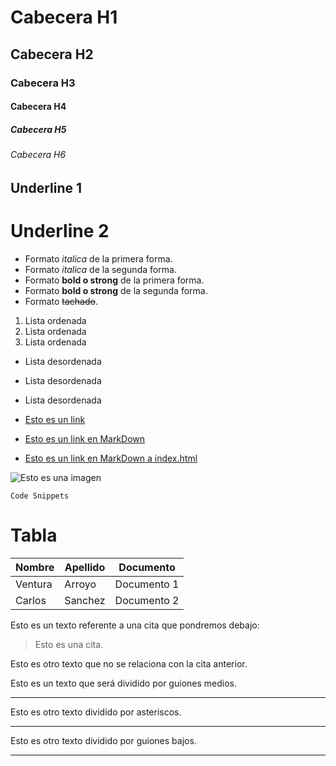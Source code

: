 # Cabecera H1
## Cabecera H2
### Cabecera H3
#### Cabecera H4
##### Cabecera H5
###### Cabecera H6

Underline 1
-----------

Underline 2
===========

- Formato *italica* de la primera forma.
- Formato _italica_ de la segunda forma.
- Formato **bold o strong** de la primera forma.
- Formato __bold o strong__ de la segunda forma.
- Formato ~~tachado~~.

1. Lista ordenada
2. Lista ordenada
3. Lista ordenada

- Lista desordenada
- Lista desordenada
- Lista desordenada

- <a href="https://www.google.es">Esto es un link</a>
- [Esto es un link en MarkDown](https://www.google.es)
- [Esto es un link en MarkDown a index.html](index.html)

![Esto es una imagen](https://play-lh.googleusercontent.com/1-hPxafOxdYpYZEOKzNIkSP43HXCNftVJVttoo4ucl7rsMASXW3Xr6GlXURCubE1tA=w3840-h2160-rw) 

```Ejemplo
Code Snippets
```
# Tabla
| Nombre | Apellido | Documento |
| ------ | -------- | --------- |
| Ventura | Arroyo | Documento 1 |
| Carlos | Sanchez | Documento 2 |

Esto es un texto referente a una cita que pondremos debajo:
> Esto es una cita.

Esto es otro texto que no se relaciona con la cita anterior.

Esto es un texto que será dividido por guiones medios.

---
Esto es otro texto dividido por asteriscos.

***
Esto es otro texto dividido por guiones bajos.

___